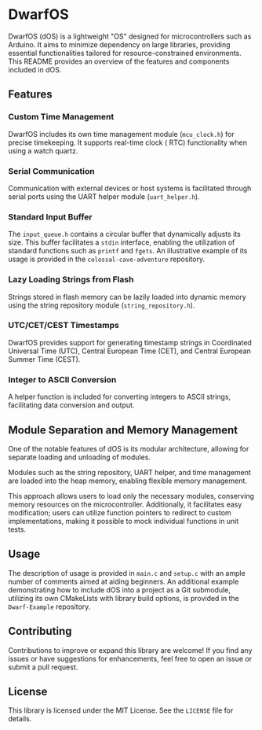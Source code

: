 # DwarfOS

DwarfOS (dOS) is a lightweight "OS" designed for microcontrollers such as Arduino. It aims to minimize dependency on large
libraries, providing essential functionalities tailored for resource-constrained environments. This README provides an
overview of the features and components included in dOS.

## Features

### Custom Time Management

DwarfOS includes its own time management module (`mcu_clock.h`) for precise timekeeping. It supports real-time clock (
RTC) functionality when using a watch quartz.

### Serial Communication

Communication with external devices or host systems is facilitated through serial ports using the UART helper
module (`uart_helper.h`).

### Standard Input Buffer

The `input_queue.h` contains a circular buffer that dynamically adjusts its size. This buffer facilitates a `stdin` 
interface, enabling the utilization of standard functions such as `printf` and `fgets`. An illustrative example of its usage 
is provided in the `colossal-cave-adventure` repository.

### Lazy Loading Strings from Flash

Strings stored in flash memory can be lazily loaded into dynamic memory using the string repository
module (`string_repository.h`).

### UTC/CET/CEST Timestamps

DwarfOS provides support for generating timestamp strings in Coordinated Universal Time (UTC), Central European 
Time (CET), and Central European Summer Time (CEST).

### Integer to ASCII Conversion

A helper function is included for converting integers to ASCII strings, facilitating data conversion and output.

## Module Separation and Memory Management

One of the notable features of dOS is its modular architecture, allowing for separate loading and unloading of
modules.

Modules such as the string repository, UART helper, and time management are loaded into the heap memory, enabling
flexible memory management.

This approach allows users to load only the necessary modules, conserving memory resources on the microcontroller. 
Additionally, it facilitates easy modification; users can utilize function pointers to redirect to custom implementations, 
making it possible to mock individual functions in unit tests.

## Usage

The description of usage is provided in `main.c` and `setup.c` with an ample number of comments aimed at aiding beginners.
An additional example demonstrating how to include dOS into a project as a Git submodule, utilizing its own CMakeLists with 
library build options, is provided in the `Dwarf-Example` repository.

## Contributing

Contributions to improve or expand this library are welcome! If you find any issues or have suggestions for
enhancements, feel free to open an issue or submit a pull request.

## License

This library is licensed under the MIT License. See the `LICENSE` file for details.
